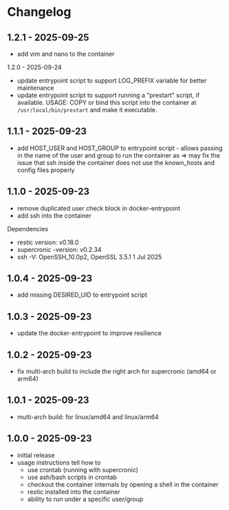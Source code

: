 # Changelog

## 1.2.1 - 2025-09-25

- add vim and nano to the container

1.2.0 - 2025-09-24

- update entrypoint script to support LOG_PREFIX variable for better maintenance
- update entrypoint script to support running a "prestart" script, if available.
  USAGE: COPY or bind this script into the container at
  `/usr/local/bin/prestart` and make it executable.

## 1.1.1 - 2025-09-23

- add HOST_USER and HOST_GROUP to entrypoint script - allows passing in the name
  of the user and group to run the container as => may fix the issue that ssh
  inside the container does not use the known_hosts and config files properly

## 1.1.0 - 2025-09-23

- remove duplicated user check block in docker-entrypoint
- add ssh into the container

Dependencies

- restic version: v0.18.0
- supercronic -version: v0.2.34
- ssh -V: OpenSSH_10.0p2, OpenSSL 3.5.1 1 Jul 2025

## 1.0.4 - 2025-09-23

- add missing DESIRED_UID to entrypoint script

## 1.0.3 - 2025-09-23

- update the docker-entrypoint to improve resilience

## 1.0.2 - 2025-09-23

- fix multi-arch build to include the right arch for supercronic (amd64 or
  arm64)

## 1.0.1 - 2025-09-23

- multi-arch build: for linux/amd64 and linux/arm64

## 1.0.0 - 2025-09-23

- initial release
- usage instructions tell how to
  - use crontab (running with supercronic)
  - use ash/bash scripts in crontab
  - checkout the container internals by opening a shell in the container
  - restic installed into the container
  - ability to run under a specific user/group
